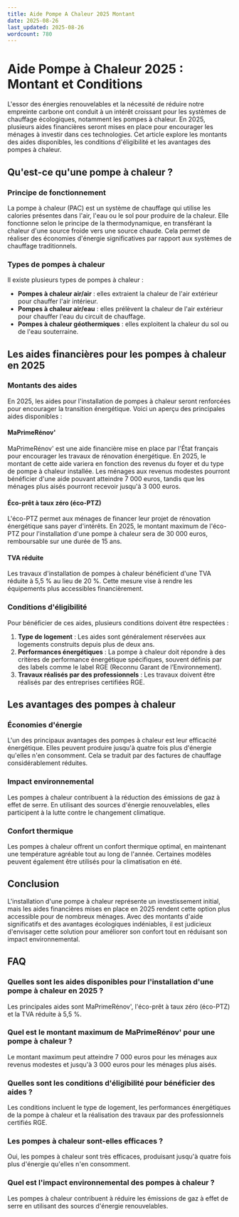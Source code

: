 ```yaml
---
title: Aide Pompe A Chaleur 2025 Montant
date: 2025-08-26
last_updated: 2025-08-26
wordcount: 780
---
```


# Aide Pompe à Chaleur 2025 : Montant et Conditions

L'essor des énergies renouvelables et la nécessité de réduire notre empreinte carbone ont conduit à un intérêt croissant pour les systèmes de chauffage écologiques, notamment les pompes à chaleur. En 2025, plusieurs aides financières seront mises en place pour encourager les ménages à investir dans ces technologies. Cet article explore les montants des aides disponibles, les conditions d'éligibilité et les avantages des pompes à chaleur.

## Qu'est-ce qu'une pompe à chaleur ?

### Principe de fonctionnement

La pompe à chaleur (PAC) est un système de chauffage qui utilise les calories présentes dans l'air, l'eau ou le sol pour produire de la chaleur. Elle fonctionne selon le principe de la thermodynamique, en transférant la chaleur d'une source froide vers une source chaude. Cela permet de réaliser des économies d'énergie significatives par rapport aux systèmes de chauffage traditionnels.

### Types de pompes à chaleur

Il existe plusieurs types de pompes à chaleur :

- **Pompes à chaleur air/air** : elles extraient la chaleur de l'air extérieur pour chauffer l'air intérieur.
- **Pompes à chaleur air/eau** : elles prélèvent la chaleur de l'air extérieur pour chauffer l'eau du circuit de chauffage.
- **Pompes à chaleur géothermiques** : elles exploitent la chaleur du sol ou de l'eau souterraine.

## Les aides financières pour les pompes à chaleur en 2025

### Montants des aides

En 2025, les aides pour l'installation de pompes à chaleur seront renforcées pour encourager la transition énergétique. Voici un aperçu des principales aides disponibles :

#### MaPrimeRénov'

MaPrimeRénov' est une aide financière mise en place par l'État français pour encourager les travaux de rénovation énergétique. En 2025, le montant de cette aide variera en fonction des revenus du foyer et du type de pompe à chaleur installée. Les ménages aux revenus modestes pourront bénéficier d'une aide pouvant atteindre 7 000 euros, tandis que les ménages plus aisés pourront recevoir jusqu'à 3 000 euros.

#### Éco-prêt à taux zéro (éco-PTZ)

L'éco-PTZ permet aux ménages de financer leur projet de rénovation énergétique sans payer d'intérêts. En 2025, le montant maximum de l'éco-PTZ pour l'installation d'une pompe à chaleur sera de 30 000 euros, remboursable sur une durée de 15 ans.

#### TVA réduite

Les travaux d'installation de pompes à chaleur bénéficient d'une TVA réduite à 5,5 % au lieu de 20 %. Cette mesure vise à rendre les équipements plus accessibles financièrement.

### Conditions d'éligibilité

Pour bénéficier de ces aides, plusieurs conditions doivent être respectées :

1. **Type de logement** : Les aides sont généralement réservées aux logements construits depuis plus de deux ans.
2. **Performances énergétiques** : La pompe à chaleur doit répondre à des critères de performance énergétique spécifiques, souvent définis par des labels comme le label RGE (Reconnu Garant de l’Environnement).
3. **Travaux réalisés par des professionnels** : Les travaux doivent être réalisés par des entreprises certifiées RGE.

## Les avantages des pompes à chaleur

### Économies d'énergie

L'un des principaux avantages des pompes à chaleur est leur efficacité énergétique. Elles peuvent produire jusqu'à quatre fois plus d'énergie qu'elles n'en consomment. Cela se traduit par des factures de chauffage considérablement réduites.

### Impact environnemental

Les pompes à chaleur contribuent à la réduction des émissions de gaz à effet de serre. En utilisant des sources d'énergie renouvelables, elles participent à la lutte contre le changement climatique.

### Confort thermique

Les pompes à chaleur offrent un confort thermique optimal, en maintenant une température agréable tout au long de l'année. Certaines modèles peuvent également être utilisés pour la climatisation en été.

## Conclusion

L'installation d'une pompe à chaleur représente un investissement initial, mais les aides financières mises en place en 2025 rendent cette option plus accessible pour de nombreux ménages. Avec des montants d'aide significatifs et des avantages écologiques indéniables, il est judicieux d'envisager cette solution pour améliorer son confort tout en réduisant son impact environnemental.

## FAQ

### Quelles sont les aides disponibles pour l'installation d'une pompe à chaleur en 2025 ?

Les principales aides sont MaPrimeRénov', l'éco-prêt à taux zéro (éco-PTZ) et la TVA réduite à 5,5 %.

### Quel est le montant maximum de MaPrimeRénov' pour une pompe à chaleur ?

Le montant maximum peut atteindre 7 000 euros pour les ménages aux revenus modestes et jusqu'à 3 000 euros pour les ménages plus aisés.

### Quelles sont les conditions d'éligibilité pour bénéficier des aides ?

Les conditions incluent le type de logement, les performances énergétiques de la pompe à chaleur et la réalisation des travaux par des professionnels certifiés RGE.

### Les pompes à chaleur sont-elles efficaces ?

Oui, les pompes à chaleur sont très efficaces, produisant jusqu'à quatre fois plus d'énergie qu'elles n'en consomment.

### Quel est l'impact environnemental des pompes à chaleur ?

Les pompes à chaleur contribuent à réduire les émissions de gaz à effet de serre en utilisant des sources d'énergie renouvelables.